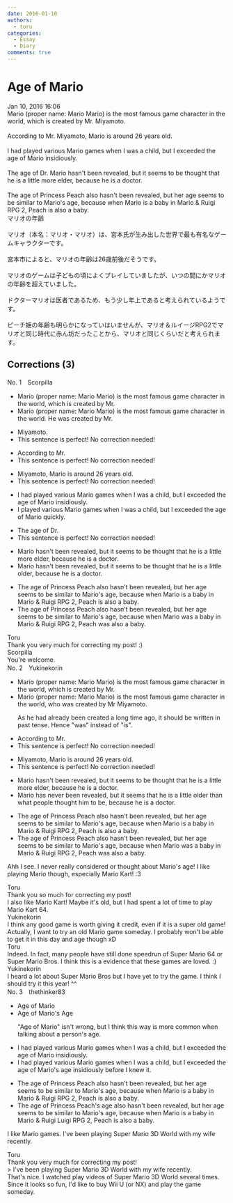 ```yaml
---
date: 2016-01-10
authors:
  - toru
categories:
  - Essay
  - Diary
comments: true
---
```


# Age of Mario
<div class="date">Jan 10, 2016 16:06</div>
<div id="post"><div id="body_show_ori">
Mario (proper name: Mario Mario) is the most famous game character in the world, which is created by Mr. Miyamoto.<br/><br/>According to Mr. Miyamoto, Mario is around 26 years old.<br/><br/>I had played various Mario games when I was a child, but I exceeded the age of Mario insidiously.<br/><br/>The age of Dr. Mario hasn't been revealed, but it seems to be thought that he is a little more elder, because he is a doctor.<br/><br/>The age of Princess Peach also hasn't been revealed, but her age seems to be similar to Mario's age, because when Mario is a baby in Mario &amp; Ruigi RPG 2, Peach is also a baby.
</div></div>

<!-- more -->

<div id="post_ja"><div id="body_show_mo">
マリオの年齢<br/><br/>マリオ（本名：マリオ・マリオ）は、宮本氏が生み出した世界で最も有名なゲームキャラクターです。<br/><br/>宮本市によると、マリオの年齢は26歳前後だそうです。<br/><br/>マリオのゲームは子どもの頃によくプレイしていましたが、いつの間にかマリオの年齢を超えていました。<br/><br/>ドクターマリオは医者であるため、もう少し年上であると考えられているようです。<br/><br/>ピーチ姫の年齢も明らかになっていはいませんが、マリオ＆ルイージRPG2でマリオと同じ時代に赤ん坊だったことから、マリオと同じくらいだと考えられます。
</div></div>

## Corrections (3)
<div id="block"><div class="first_name"> No. 1　<span class="just_name">Scorpilla</span></div><div id="block2">
<ul class="correction_field">
<li class="incorrect">Mario (proper name: Mario Mario) is the most famous game character in the world, which is created by Mr.</li>
<li class="corrected correct">
Mario (proper name: Mario Mario) is the most famous game character in the world. He was created by Mr.
</li>
</ul>
<ul class="correction_field">
<li class="incorrect">Miyamoto.</li>
<li class="corrected perfect">This sentence is perfect! No correction needed!</li>
</ul>
<ul class="correction_field">
<li class="incorrect">According to Mr.</li>
<li class="corrected perfect">This sentence is perfect! No correction needed!</li>
</ul>
<ul class="correction_field">
<li class="incorrect">Miyamoto, Mario is around 26 years old.</li>
<li class="corrected perfect">This sentence is perfect! No correction needed!</li>
</ul>
<ul class="correction_field">
<li class="incorrect">I had played various Mario games when I was a child, but I exceeded the age of Mario insidiously.</li>
<li class="corrected correct">
I played various Mario games when I was a child, but I exceeded the age of Mario quickly.
</li>
</ul>
<ul class="correction_field">
<li class="incorrect">The age of Dr.</li>
<li class="corrected perfect">This sentence is perfect! No correction needed!</li>
</ul>
<ul class="correction_field">
<li class="incorrect">Mario hasn't been revealed, but it seems to be thought that he is a little more elder, because he is a doctor.</li>
<li class="corrected correct">
Mario hasn't been revealed, but it seems to be thought that he is a little older, because he is a doctor.
</li>
</ul>
<ul class="correction_field">
<li class="incorrect">The age of Princess Peach also hasn't been revealed, but her age seems to be similar to Mario's age, because when Mario is a baby in Mario &amp; Ruigi RPG 2, Peach is also a baby.</li>
<li class="corrected correct">
The age of Princess Peach also hasn't been revealed, but her age seems to be similar to Mario's age, because when Mario was a baby in Mario &amp; Ruigi RPG 2, Peach was also a baby.
</li>
</ul>
</div><div class="name"><span class="just_name">Toru</span><br>
Thank you very much for correcting my post! :)
</div>
<div class="name"><span class="just_name">Scorpilla</span><br>
You're welcome.
</div>
</div>
<div id="block"><div class="first_name"> No. 2　<span class="just_name">Yukinekorin</span></div><div id="block2">
<ul class="correction_field">
<li class="incorrect">Mario (proper name: Mario Mario) is the most famous game character in the world, which is created by Mr.</li>
<li class="corrected correct">
Mario (proper name: Mario Mario) is the most famous game character in the world, <span class="f_blue">who was</span> created by Mr <span class="f_blue">Miyamoto.</span>
<p class="correction_comment">As he had already been created a long time ago, it should be written in past tense. Hence "was" instead of "is".</p>
</li>
</ul>
<ul class="correction_field">
<li class="incorrect">According to Mr.</li>
<li class="corrected perfect">This sentence is perfect! No correction needed!</li>
</ul>
<ul class="correction_field">
<li class="incorrect">Miyamoto, Mario is around 26 years old.</li>
<li class="corrected perfect">This sentence is perfect! No correction needed!</li>
</ul>
<ul class="correction_field">
<li class="incorrect">Mario hasn't been revealed, but it seems to be thought that he is a little more elder, because he is a doctor.</li>
<li class="corrected correct">
Mario <span class="f_blue">has never </span>been revealed, but it seems <span class="f_blue">that </span>he is a little <span class="f_blue">older than what people thought him to be</span>, because he is a doctor.
</li>
</ul>
<ul class="correction_field">
<li class="incorrect">The age of Princess Peach also hasn't been revealed, but her age seems to be similar to Mario's age, because when Mario is a baby in Mario &amp; Ruigi RPG 2, Peach is also a baby.</li>
<li class="corrected correct">
The age of Princess Peach also hasn't been revealed, but her age seems to be similar to Mario's age, because when Mario <span class="f_blue">was </span>a baby in Mario &amp; Ruigi RPG 2, Peach <span class="f_blue">was </span>also a baby.
</li>
</ul>
<p class="comment_small">
 Ahh I see. I never really considered or thought about Mario's age! I like playing Mario though, especially Mario Kart! :3
</p>

</div><div class="name"><span class="just_name">Toru</span><br>
Thank you so much for correcting my post! <br/>I also like Mario Kart! Maybe it's old, but I had spent a lot of time to play Mario Kart 64.
</div>
<div class="name"><span class="just_name">Yukinekorin</span><br>
I think any good game is worth giving it credit, even if it is a super old game! Actually, I want to try an old Mario game someday. I probably won't be able to get it in this day and age though xD
</div>
<div class="name"><span class="just_name">Toru</span><br>
Indeed. In fact, many people have still done speedrun of Super Mario 64 or Super Mario Bros. I think this is a evidence that these games are loved. :)
</div>
<div class="name"><span class="just_name">Yukinekorin</span><br>
I heard a lot about Super  Mario Bros but I have yet to try the game. I think I should try it this year! ^^
</div>
</div>
<div id="block"><div class="first_name"> No. 3　<span class="just_name">thethinker83</span></div><div id="block2">
<ul class="correction_field">
<li class="incorrect">Age of Mario</li>
<li class="corrected correct">
<span class="sline"><span class="f_red">Age of</span></span> Mario<span class="f_blue">'s Age</span>
<p class="correction_comment">"Age of Mario" isn't wrong, but I think this way is more common when talking about a person's age.</p>
</li>
</ul>
<ul class="correction_field">
<li class="incorrect">I had played various Mario games when I was a child, but I exceeded the age of Mario insidiously.</li>
<li class="corrected correct">
I had played various Mario games when I was a child, but I exceeded <span class="sline"><span class="f_red">the age of</span></span> Mario<span class="f_blue">'s age</span> <span class="sline"><span class="f_red">insidiously</span></span> <span class="f_blue">before I knew it</span>.
</li>
</ul>
<ul class="correction_field">
<li class="incorrect">The age of Princess Peach also hasn't been revealed, but her age seems to be similar to Mario's age, because when Mario is a baby in Mario &amp; Ruigi RPG 2, Peach is also a baby.</li>
<li class="corrected correct">
<span class="sline"><span class="f_red">The age of</span></span> Princess Peach<span class="f_blue">'s age</span> also hasn't been revealed, but her age seems to be similar to Mario's age, because when Mario is a baby in Mario &amp; <span class="sline"><span class="f_red">Ruigi</span></span> <span class="f_blue">Luigi</span> RPG 2, Peach is also a baby.
</li>
</ul>
<p class="comment_small">
 I like Mario games.  I've been playing Super Mario 3D World with my wife recently.
</p>

</div><div class="name"><span class="just_name">Toru</span><br>
Thank you very much for correcting my post! <br/>&gt; I've been playing Super Mario 3D World with my wife recently.<br/>That's nice. I watched play videos of Super Mario 3D World several times. Since it looks so fun, I'd like to buy Wii U (or NX) and play the game someday.
</div>
</div>
